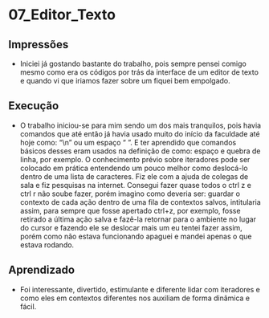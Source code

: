 # 07_Editor_Texto

## Impressões

- Iniciei já gostando bastante do trabalho, pois sempre pensei comigo mesmo como era os códigos por trás da interface de um editor de texto e quando vi que iriamos fazer sobre um fiquei bem empolgado.

## Execução 

- O trabalho iniciou-se para mim sendo um dos mais tranquilos, pois havia comandos que até então já havia usado muito do início da faculdade até hoje como: “\n” ou um espaço “ ”. E ter aprendido que comandos básicos desses eram usados na definição de como: espaço e quebra de linha, por exemplo. O conhecimento prévio sobre iteradores pode ser colocado em prática entendendo um pouco melhor como deslocá-lo dentro de uma lista de caracteres. Fiz ele com a ajuda de colegas de sala e fiz pesquisas na internet. Consegui fazer quase todos o ctrl z e ctrl r não soube fazer, porém imagino como deveria ser: guardar o contexto de cada ação dentro de uma fila de contextos salvos, intitularia assim, para sempre que fosse apertado ctrl+z, por exemplo, fosse retirado a última ação salva e fazê-la retornar para o ambiente no lugar do cursor e fazendo ele se deslocar mais um eu tentei fazer assim, porém como não estava funcionando apaguei e mandei apenas o que estava rodando.

## Aprendizado 

- Foi interessante, divertido, estimulante e diferente lidar com iteradores e como eles em contextos diferentes nos auxiliam de forma dinâmica e fácil.
